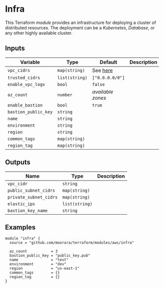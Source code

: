 # Infra

This Terraform _module_ provides an infrastructure for deploying a cluster of distributed resources.
The deployment can be a _Kubernetes_, _Database_, or any other highly available cluster.

## Inputs

| Variable             | Type           | Default                    | Description |
|----------------------|----------------|----------------------------|-------------|
| `vpc_cidrs`          | `map(string)`  | See [here](./variables.tf) |             |
| `trusted_cidrs`      | `list(string)` | `["0.0.0.0/0"]`            |             |
| `enable_vpc_logs`    | `bool`         | `false`                    |             |
| `az_count`           | `number`       | _available zones_          |             |
| `enable_bastion`     | `bool`         | `true`                     |             |
| `bastion_public_key` | `string`       |                            |             |
| `name`               | `string`       |                            |             |
| `environment`        | `string`       |                            |             |
| `region`             | `string`       |                            |             |
| `common_tags`        | `map(string)`  |                            |             |
| `region_tag`         | `map(string)`  |                            |             |

## Outputs

| Name                   | Type           | Description |
|------------------------|----------------|-------------|
| `vpc_cidr`             | `string`       |             |
| `public_subnet_cidrs`  | `map(string)`  |             |
| `private_subnet_cidrs` | `map(string)`  |             |
| `elastic_ips`          | `list(string)` |             |
| `bastion_key_name`     | `string`       |             |

## Examples

```hcl
module "infra" {
  source = "github.com/moorara/terraform/modules/aws/infra"

  az_count           = 3
  bastion_public_key = "public_key.pub"
  name               = "test"
  environment        = "dev"
  region             = "us-east-1"
  common_tags        = {}
  region_tag         = {}
}
```
